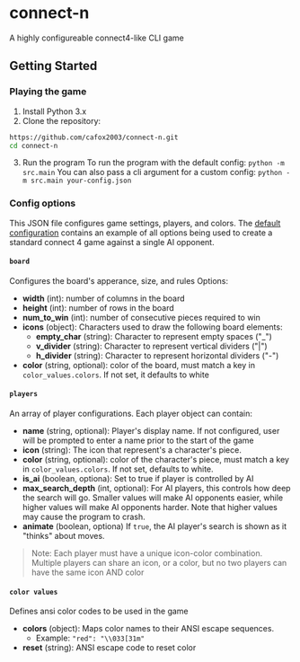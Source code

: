 # connect-n
A highly configureable connect4-like CLI game

## Getting Started

### Playing the game
1. Install Python 3.x
2. Clone the repository: 
```bash
https://github.com/cafox2003/connect-n.git
cd connect-n
```
3. Run the program
    To run the program with the default config: `python -m src.main`
    You can also pass a cli argument for a custom config: `python -m src.main your-config.json`

### Config options
This JSON file configures game settings, players, and colors. The [default configuration](config.json) contains an example of all options being used to create a standard connect 4 game against a single AI opponent.

#### `board`
Configures the board's apperance, size, and rules
Options:
- **width** (int): number of columns in the board
- **height** (int): number of rows in the board
- **num_to_win** (int): number of consecutive pieces required to win
- **icons** (object): Characters used to draw the following board elements:
    - **empty_char** (string): Character to represent empty spaces ("_")
    - **v_divider** (string): Character to represent vertical dividers ("|")
    - **h_divider** (string): Character to represent horizontal dividers ("-")
- **color** (string, optional): color of the board, must match a key in `color_values.colors`. If not set, it defaults to white

#### `players`
An array of player configurations. Each player object can contain:

- **name** (string, optional): Player's display name. If not configured, user will be prompted to enter a name prior to the start of the game
- **icon** (string): The icon that represent's a character's piece. 
- **color** (string, optional): color of the character's piece, must match a key in `color_values.colors`. If not set, defaults to white.
- **is_ai** (boolean, optiona): Set to true if player is controlled by AI
- **max_search_depth** (int, optional): For AI players, this controls how deep the search will go. Smaller values will make AI opponents easier, while higher values will make AI opponents harder. Note that higher values may cause the program to crash.
- **animate** (boolean, optiona) If `true`, the AI player's search is shown as it "thinks" about moves.
> Note: Each player must have a unique icon-color combination. Multiple players can share an icon, or a color, but no two players can have the same icon AND color

#### `color values`
Defines ansi color codes to be used in the game

- **colors** (object): Maps color names to their ANSI escape sequences.
    - Example: `"red": "\\033[31m"`
- **reset** (string): ANSI escape code to reset color

